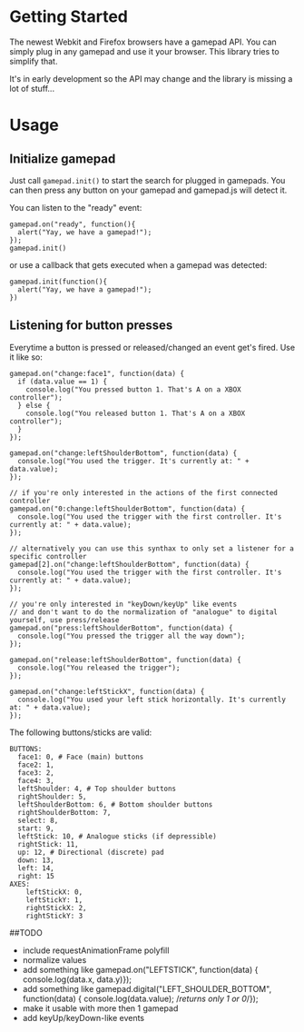 # Getting Started
The newest Webkit and Firefox browsers have a gamepad API. You can simply plug in any gamepad and use it your browser.
This library tries to simplify that.

It's in early development so the API may change and the library is missing a lot of stuff...

# Usage

## Initialize gamepad
Just call `gamepad.init()` to start the search for plugged in gamepads. You can then press any button on your gamepad and gamepad.js will detect it.

You can listen to the "ready" event:
```
gamepad.on("ready", function(){
  alert("Yay, we have a gamepad!");
});
gamepad.init()
```


or use a callback that gets executed when a gamepad was detected:
```
gamepad.init(function(){
  alert("Yay, we have a gamepad!");
})
```

## Listening for button presses
Everytime a button is pressed or released/changed an event get's fired. Use it like so:
```
gamepad.on("change:face1", function(data) {
  if (data.value == 1) {
    console.log("You pressed button 1. That's A on a XBOX controller");
  } else {
    console.log("You released button 1. That's A on a XBOX controller");
  }
});

gamepad.on("change:leftShoulderBottom", function(data) {
  console.log("You used the trigger. It's currently at: " + data.value);
});  

// if you're only interested in the actions of the first connected controller
gamepad.on("0:change:leftShoulderBottom", function(data) {
  console.log("You used the trigger with the first controller. It's currently at: " + data.value);
}); 

// alternatively you can use this synthax to only set a listener for a specific controller
gamepad[2].on("change:leftShoulderBottom", function(data) {
  console.log("You used the trigger with the first controller. It's currently at: " + data.value);
}); 

// you're only interested in "keyDown/keyUp" like events
// and don't want to do the normalization of "analogue" to digital yourself, use press/release
gamepad.on("press:leftShoulderBottom", function(data) {
  console.log("You pressed the trigger all the way down");
}); 

gamepad.on("release:leftShoulderBottom", function(data) {
  console.log("You released the trigger");
}); 

gamepad.on("change:leftStickX", function(data) {
  console.log("You used your left stick horizontally. It's currently at: " + data.value);
});   
```
The following buttons/sticks are valid:
```
BUTTONS: 
  face1: 0, # Face (main) buttons
  face2: 1,
  face3: 2,
  face4: 3,
  leftShoulder: 4, # Top shoulder buttons
  rightShoulder: 5,
  leftShoulderBottom: 6, # Bottom shoulder buttons
  rightShoulderBottom: 7,
  select: 8,
  start: 9,
  leftStick: 10, # Analogue sticks (if depressible)
  rightStick: 11,
  up: 12, # Directional (discrete) pad
  down: 13,
  left: 14,
  right: 15
AXES:
	leftStickX: 0,
	leftStickY: 1,
	rightStickX: 2,
	rightStickY: 3  
```

##TODO
- include requestAnimationFrame polyfill
- normalize values
- add something like gamepad.on("LEFTSTICK", function(data) { console.log(data.x, data.y)});
- add something like gamepad.digital("LEFT_SHOULDER_BOTTOM", function(data) { console.log(data.value); /*returns only 1 or 0*/});
- make it usable with more then 1 gamepad
- add keyUp/keyDown-like events